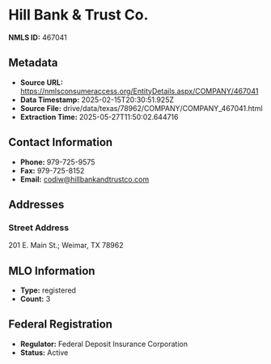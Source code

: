# Hill Bank & Trust Co.

**NMLS ID:** 467041

## Metadata
- **Source URL:** https://nmlsconsumeraccess.org/EntityDetails.aspx/COMPANY/467041
- **Data Timestamp:** 2025-02-15T20:30:51.925Z
- **Source File:** drive/data/texas/78962/COMPANY/COMPANY_467041.html
- **Extraction Time:** 2025-05-27T11:50:02.644716

## Contact Information
- **Phone:** 979-725-9575
- **Fax:** 979-725-8152
- **Email:** codiw@hillbankandtrustco.com

## Addresses
### Street Address
201 E. Main St.; Weimar, TX 78962

## MLO Information
- **Type:** registered
- **Count:** 3

## Federal Registration
- **Regulator:** Federal Deposit Insurance Corporation
- **Status:** Active

